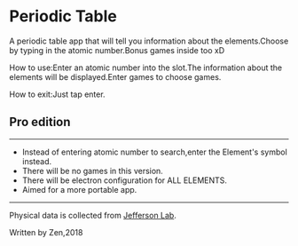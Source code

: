 # Periodic Table
A periodic table app that will tell you information about the elements.Choose by typing in the atomic number.Bonus games inside too xD

How to use:Enter an atomic number into the slot.The information about the elements will be displayed.Enter games to choose games.

How to exit:Just tap enter.

Pro edition
-----

-----
* Instead of entering atomic number to search,enter the Element's symbol instead.
* There will be no games in this version.
* There will be electron configuration for ALL ELEMENTS.
* Aimed for a more portable app.

-----
Physical data is collected from [Jefferson Lab](https://education.jlab.org/itselemental/index_txt.html).

Written by Zen,2018
